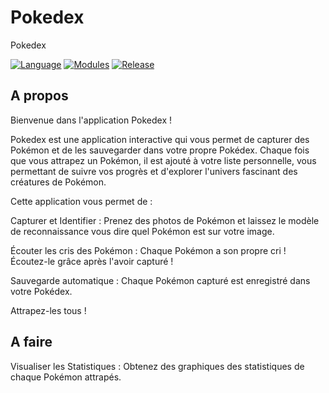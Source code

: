 # Pokedex
Pokedex

[![Language](https://img.shields.io/badge/language-python-blue.svg?style=flat)](https://www.python.org)
[![Modules](https://img.shields.io/badge/modules-pygame%2C%20kivy%2C%20tensorflow-brightgreen.svg?style=flat)](https://kivy.org/)
[![Release](https://img.shields.io/badge/release-v1.0-orange.svg?style=flat)](https://github.com/Hichem94/Pokedex)

## A propos
Bienvenue dans l'application Pokedex !

Pokedex est une application interactive qui vous permet de capturer des Pokémon et de les sauvegarder dans votre propre Pokédex. Chaque fois que vous attrapez un Pokémon, il est ajouté à votre liste personnelle, vous permettant de suivre vos progrès et d'explorer l'univers fascinant des créatures de Pokémon.

Cette application vous permet de :

Capturer et Identifier : Prenez des photos de Pokémon et laissez le modèle de reconnaissance vous dire quel Pokémon est sur votre image.

Écouter les cris des Pokémon : Chaque Pokémon a son propre cri ! Écoutez-le grâce après l'avoir capturé !

Sauvegarde automatique : Chaque Pokémon capturé est enregistré dans votre Pokédex.

Attrapez-les tous !


## A faire

Visualiser les Statistiques : Obtenez des graphiques des statistiques de chaque Pokémon attrapés.
